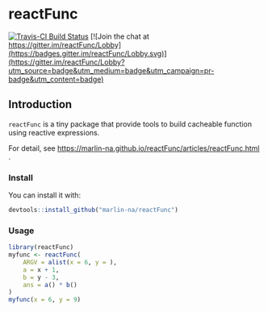 

# reactFunc


[![Travis-CI Build Status](https://travis-ci.org/Marlin-Na/reactFunc.svg?branch=master)](https://travis-ci.org/Marlin-Na/reactFunc)
[![Join the chat at https://gitter.im/reactFunc/Lobby](https://badges.gitter.im/reactFunc/Lobby.svg)](https://gitter.im/reactFunc/Lobby?utm_source=badge&utm_medium=badge&utm_campaign=pr-badge&utm_content=badge)


## Introduction

`reactFunc` is a tiny package that provide tools to build cacheable function
using reactive expressions.

For detail, see https://marlin-na.github.io/reactFunc/articles/reactFunc.html .

### Install

You can install it with:

```r
devtools::install_github("marlin-na/reactFunc")
```

### Usage



```r
library(reactFunc)
myfunc <- reactFunc(
    ARGV = alist(x = 6, y = ),
    a = x + 1,
    b = y - 3,
    ans = a() * b()
)
myfunc(x = 6, y = 9)
```

